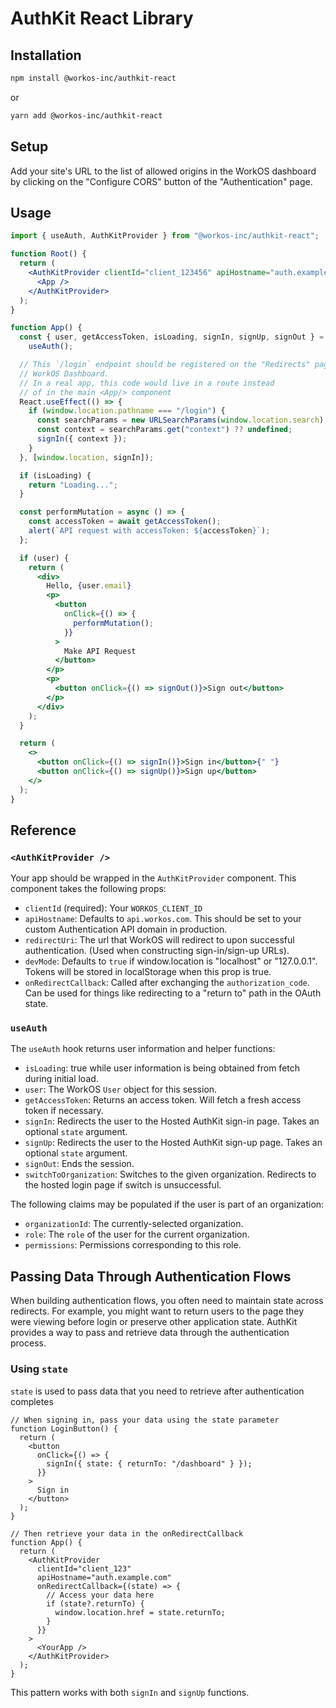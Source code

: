 # AuthKit React Library

## Installation

```bash
npm install @workos-inc/authkit-react
```

or

```bash
yarn add @workos-inc/authkit-react
```

## Setup

Add your site's URL to the list of allowed origins in the WorkOS dashboard by
clicking on the "Configure CORS" button of the "Authentication" page.

## Usage

```jsx
import { useAuth, AuthKitProvider } from "@workos-inc/authkit-react";

function Root() {
  return (
    <AuthKitProvider clientId="client_123456" apiHostname="auth.example.com">
      <App />
    </AuthKitProvider>
  );
}

function App() {
  const { user, getAccessToken, isLoading, signIn, signUp, signOut } =
    useAuth();

  // This `/login` endpoint should be registered on the "Redirects" page of the
  // WorkOS Dashboard.
  // In a real app, this code would live in a route instead
  // of in the main <App/> component
  React.useEffect(() => {
    if (window.location.pathname === "/login") {
      const searchParams = new URLSearchParams(window.location.search);
      const context = searchParams.get("context") ?? undefined;
      signIn({ context });
    }
  }, [window.location, signIn]);

  if (isLoading) {
    return "Loading...";
  }

  const performMutation = async () => {
    const accessToken = await getAccessToken();
    alert(`API request with accessToken: ${accessToken}`);
  };

  if (user) {
    return (
      <div>
        Hello, {user.email}
        <p>
          <button
            onClick={() => {
              performMutation();
            }}
          >
            Make API Request
          </button>
        </p>
        <p>
          <button onClick={() => signOut()}>Sign out</button>
        </p>
      </div>
    );
  }

  return (
    <>
      <button onClick={() => signIn()}>Sign in</button>{" "}
      <button onClick={() => signUp()}>Sign up</button>
    </>
  );
}
```

## Reference

### `<AuthKitProvider />`

Your app should be wrapped in the `AuthKitProvider` component. This component
takes the following props:

- `clientId` (required): Your `WORKOS_CLIENT_ID`
- `apiHostname`: Defaults to `api.workos.com`. This should be set to your custom Authentication API domain in production.
- `redirectUri`: The url that WorkOS will redirect to upon successful authentication. (Used when constructing sign-in/sign-up URLs).
- `devMode`: Defaults to `true` if window.location is "localhost" or "127.0.0.1". Tokens will be stored in localStorage when this prop is true.
- `onRedirectCallback`: Called after exchanging the
  `authorization_code`. Can be used for things like redirecting to a "return
  to" path in the OAuth state.

### `useAuth`

The `useAuth` hook returns user information and helper functions:

- `isLoading`: true while user information is being obtained from fetch during initial load.
- `user`: The WorkOS `User` object for this session.
- `getAccessToken`: Returns an access token. Will fetch a fresh access token if necessary.
- `signIn`: Redirects the user to the Hosted AuthKit sign-in page. Takes an optional `state` argument.
- `signUp`: Redirects the user to the Hosted AuthKit sign-up page. Takes an optional `state` argument.
- `signOut`: Ends the session.
- `switchToOrganization`: Switches to the given organization. Redirects to the hosted login page if switch is unsuccessful.

The following claims may be populated if the user is part of an organization:

- `organizationId`: The currently-selected organization.
- `role`: The `role` of the user for the current organization.
- `permissions`: Permissions corresponding to this role.

## Passing Data Through Authentication Flows

When building authentication flows, you often need to maintain state across redirects. For example, you might want to return users to the page they were viewing before login or preserve other application state. AuthKit provides a way to pass and retrieve data through the authentication process.

### Using `state`

`state` is used to pass data that you need to retrieve after authentication completes

```tsx
// When signing in, pass your data using the state parameter
function LoginButton() {
  return (
    <button
      onClick={() => {
        signIn({ state: { returnTo: "/dashboard" } });
      }}
    >
      Sign in
    </button>
  );
}

// Then retrieve your data in the onRedirectCallback
function App() {
  return (
    <AuthKitProvider
      clientId="client_123"
      apiHostname="auth.example.com"
      onRedirectCallback={(state) => {
        // Access your data here
        if (state?.returnTo) {
          window.location.href = state.returnTo;
        }
      }}
    >
      <YourApp />
    </AuthKitProvider>
  );
}
```

This pattern works with both `signIn` and `signUp` functions.
